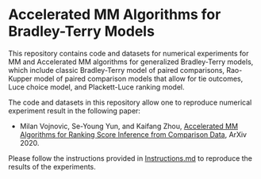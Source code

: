 # Accelerated MM Algorithms for Bradley-Terry Models

This repository contains code and datasets for numerical experiments for MM and Accelerated MM algorithms for generalized Bradley-Terry models, which include classic Bradley-Terry model of paired comparisons, Rao-Kupper model of paired comparison models that allow for tie outcomes, Luce choice model, and Plackett-Luce ranking model. 

The code and datasets in this repository allow one to reproduce numerical experiment result in the following paper:

* Milan Vojnovic, Se-Young Yun, and Kaifang Zhou, [Accelerated MM Algorithms for Ranking Score Inference from Comparison Data](https://arxiv.org/abs/1901.00150), ArXiv 2020.

Please follow the instructions provided in [Instructions.md](https://arxiv.org/abs/1901.00150) to reproduce the results of the experiments.

